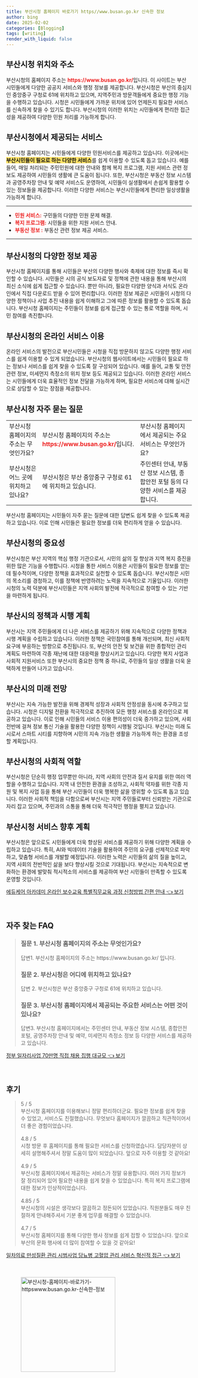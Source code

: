 ```yaml
---
title: 부산시청 홈페이지 바로가기 https//www.busan.go.kr 신속한 정보
author: bing
date: 2025-02-02
categories: [Blogging]
tags: [writing]
render_with_liquid: false
---
```



<h2 id='부산시청_위치와_주소'>부산시청 위치와 주소</h2>

<p>부산시청의 홈페이지 주소는 <b><span style="color: #ee2323;">https://www.busan.go.kr/</span></b>입니다. 이 사이트는 부산 시민들에게 다양한 공공지 서비스와 행정 정보를 제공합니다. 부산시청은 부산의 중심지인 중앙중구 구청로 61에 위치하고 있으며, 지역주민과 방문객들에게 중요한 행정 기능을 수행하고 있습니다. 시청은 시민들에게 가까운 위치에 있어 언제든지 필요한 서비스를 신속하게 찾을 수 있기도 합니다. 부산시청의 이러한 위치는 시민들에게 편리한 접근성을 제공하여 다양한 민원 처리를 가능하게 합니다.</p>

<h2 id='부산시청_제공_서비스'>부산시청에서 제공되는 서비스</h2>

<p>부산시청 홈페이지는 시민들에게 다양한 민원서비스를 제공하고 있습니다. 이곳에서는 <b><span style="background-color: #ffe066;">부산시민들이 필요로 하는 다양한 서비스</span></b>를 쉽게 이용할 수 있도록 돕고 있습니다. 예를 들어, 매일 처리되는 주민민원에 대한 안내와 함께 복지 프로그램, 지원 서비스 관련 정보도 제공하여 시민들의 생활에 큰 도움이 됩니다. 또한, 부산시청은 부동산 정보 시스템과 공영주차장 안내 및 예약 서비스도 운영하여, 시민들이 실생활에서 손쉽게 활용할 수 있는 정보들을 제공합니다. 이러한 다양한 서비스는 부산시민들에게 편리한 일상생활을 가능하게 합니다.</p>

<hr />

<ul>
    <li><b><span style="color: #ee2323;">민원 서비스:</span></b> 구민들의 다양한 민원 문제 해결.</li>
    <li><b><span style="color: #ee2323;">복지 프로그램:</span></b> 시민들을 위한 지원 서비스 안내.</li>
    <li><b><span style="color: #ee2323;">부동산 정보 :</span></b> 부동산 관련 정보 제공 서비스.</li>
</ul>

<hr />

<h2 id='부산시청_다양한_정보_제공'>부산시청의 다양한 정보 제공</h2>

<p>부산시청 홈페이지를 통해 시민들은 부산의 다양한 행사와 축제에 대한 정보를 즉시 확인할 수 있습니다. 시민들은 시의 공식 보도자료 및 정책에 관한 내용을 통해 부산시의 최신 소식에 쉽게 접근할 수 있습니다. 뿐만 아니라, 필요한 다양한 양식과 서식도 온라인에서 직접 다운로드 받을 수 있어 편리합니다. 이러한 정보 제공은 시민들이 시청의 다양한 정책이나 사업 추진 내용을 쉽게 이해하고 그에 따른 정보를 활용할 수 있도록 돕습니다. 부산시청 홈페이지는 주민들이 정보를 쉽게 접근할 수 있는 통로 역할을 하며, 시민 참여를 촉진합니다.</p>

<h2 id='부산시청_온라인_서비스_이용'>부산시청의 온라인 서비스 이용</h2>

<p>온라인 서비스의 발전으로 부산시민들은 시청을 직접 방문하지 않고도 다양한 행정 서비스를 쉽게 이용할 수 있게 되었습니다. 부산시청의 웹사이트에서는 시민들이 필요로 하는 정보나 서비스를 쉽게 찾을 수 있도록 잘 구성되어 있습니다. 예를 들어, 교통 및 안전 관련 정보, 미세먼지 측정소의 위치 정보 등도 제공되고 있습니다. 이러한 온라인 서비스는 시민들에게 더욱 효율적인 정보 전달을 가능하게 하며, 필요한 서비스에 대해 실시간으로 상담할 수 있는 장점을 제공합니다.</p>

<h2 id='부산시청_자주_묻는_질문'>부산시청 자주 묻는 질문</h2>

<table>
    <tr>
        <td>부산시청 홈페이지의 주소는 무엇인가요?</td>
        <td>부산시청 홈페이지의 주소는 <b><span style="color: #ee2323;">https://www.busan.go.kr/</span></b>입니다.</td>
        <td>부산시청 홈페이지에서 제공되는 주요 서비스는 무엇인가요?</td>
    </tr>
    <tr>
        <td>부산시청은 어느 곳에 위치하고 있나요?</td>
        <td>부산시청은 부산 중앙중구 구청로 61에 위치하고 있습니다.</td>
        <td>주민센터 안내, 부동산 정보 시스템, 종합안전 포털 등의 다양한 서비스를 제공합니다.</td>
    </tr>
</table>

<p>부산시청 홈페이지는 시민들이 자주 묻는 질문에 대한 답변도 쉽게 찾을 수 있도록 제공하고 있습니다. 이로 인해 시민들은 필요한 정보를 더욱 편리하게 얻을 수 있습니다.</p>

<h2 id='부산시청의_중요성'>부산시청의 중요성</h2>

<p>부산시청은 부산 지역의 핵심 행정 기관으로서, 시민의 삶의 질 향상과 지역 복지 증진을 위한 많은 기능을 수행합니다. 시청을 통한 서비스 이용은 시민들이 필요한 정보를 얻는데 필수적이며, 다양한 정책을 효과적으로 실천할 수 있도록 돕습니다. 부산시청은 시민의 목소리를 경청하고, 이를 정책에 반영하려는 노력을 지속적으로 기울입니다. 이러한 시청의 노력 덕분에 부산시민들은 지역 사회의 발전에 적극적으로 참여할 수 있는 기반을 마련하게 됩니다.</p>

<h2 id='부산시_정책과_시행_계획'>부산시의 정책과 시행 계획</h2>

<p>부산시는 지역 주민들에게 더 나은 서비스를 제공하기 위해 지속적으로 다양한 정책과 시행 계획을 수립하고 있습니다. 이러한 정책은 국민참여를 통해 개선되며, 최신 사회적 요구에 부응하는 방향으로 추진됩니다. 또, 부산의 안전 및 보건을 위한 종합적인 관리 계획도 마련하여 각종 재난에 대한 대응력을 향상시키고 있습니다. 다양한 복지 사업과 사회적 지원서비스 또한 부산시의 중요한 정책 중 하나로, 주민들의 일상 생활을 더욱 윤택하게 만들어 나가고 있습니다.</p>

<h2 id='부산시의_미래_전망'>부산시의 미래 전망</h2>

<p>부산시는 지속 가능한 발전을 위해 경제적 성장과 사회적 안정성을 동시에 추구하고 있습니다. 시청은 디지털 전환을 적극적으로 추진하여 모든 행정 서비스를 온라인으로 제공하고 있습니다. 이로 인해 시민들의 서비스 이용 편의성이 더욱 증가하고 있으며, 사회 전반에 걸쳐 정보 통신 기술을 활용한 다양한 정책이 시행될 것입니다. 부산시는 미래 도시로서 스마트 시티를 지향하며 시민의 지속 가능한 생활을 가능하게 하는 환경을 조성할 계획입니다.</p>

<h2 id='부산시청의_사회적_역할'>부산시청의 사회적 역할</h2>

<p>부산시청은 단순히 행정 업무뿐만 아니라, 지역 사회의 안전과 질서 유지를 위한 여러 역할을 수행하고 있습니다. 지역 내 안전한 환경을 조성하고, 사회적 약자를 위한 각종 지원 및 복지 사업 등을 통해 부산 시민들이 더욱 행복한 삶을 영위할 수 있도록 돕고 있습니다. 이러한 사회적 책임을 다함으로써 부산시는 지역 주민들로부터 신뢰받는 기관으로 자리 잡고 있으며, 주민과의 소통을 통해 더욱 적극적인 행정을 펼치고 있습니다.</p>

<h2 id='부산시청_서비스_향후_계획'>부산시청 서비스 향후 계획</h2>

<p>부산시청은 앞으로도 시민들에게 더욱 향상된 서비스를 제공하기 위해 다양한 계획을 수립하고 있습니다. 특히, AI와 빅데이터 기술을 활용하여 주민의 요구를 선제적으로 파악하고, 맞춤형 서비스를 개발할 예정입니다. 이러한 노력은 시민들의 삶의 질을 높이고, 지역 사회의 전반적인 삶을 보다 향상시킬 것으로 기대됩니다. 부산시는 지속적으로 변화하는 환경에 발맞춰 적시적소의 서비스를 제공하여 부산 시민들이 만족할 수 있도록 운영할 것입니다.</p>


<p><a class="click-button" title="에듀케어 아카데미 온라인 보수교육 특별직무교육 과정 신청방법 간편 안내" href="https://blackassets.github.io/posts/%EC%97%90%EB%93%80%EC%BC%80%EC%96%B4-%EC%95%84%EC%B9%B4%EB%8D%B0%EB%AF%B8-%EC%98%A8%EB%9D%BC%EC%9D%B8-%EB%B3%B4%EC%88%98%EA%B5%90%EC%9C%A1-%ED%8A%B9%EB%B3%84%EC%A7%81%EB%AC%B4%EA%B5%90%EC%9C%A1-%EA%B3%BC%EC%A0%95-%EC%8B%A0%EC%B2%AD%EB%B0%A9%EB%B2%95-%EA%B0%84%ED%8E%B8-%EC%95%88%EB%82%B4/" rel="dofollow">에듀케어 아카데미 온라인 보수교육 특별직무교육 과정 신청방법 간편 안내 👈 보기</a></p><br>
<h2 id='자주_찾는_FAQ'>자주 찾는 FAQ</h2>
<div itemscope="" itemtype="https://schema.org/FAQPage"> 
<blockquote> 
<div itemscope="" itemprop="mainEntity" itemtype="https://schema.org/Question"> 
<h3 itemprop="name">질문 1. 부산시청 홈페이지의 주소는 무엇인가요?</h3> 
<div itemscope="" itemprop="acceptedAnswer" itemtype="https://schema.org/Answer"> 
<span itemprop="text"> 
<p>답변1. 부산시청 홈페이지의 주소는 https://www.busan.go.kr/ 입니다.</p> 
</span> 
</div> 
</div> 

<div itemscope="" itemprop="mainEntity" itemtype="https://schema.org/Question"> 
<h3 itemprop="name">질문 2. 부산시청은 어디에 위치하고 있나요?</h3> 
<div itemscope="" itemprop="acceptedAnswer" itemtype="https://schema.org/Answer"> 
<span itemprop="text"> 
<p>답변 2. 부산시청은 부산 중앙중구 구청로 61에 위치하고 있습니다.</p> 
</span> 
</div> 
</div> 

<div itemscope="" itemprop="mainEntity" itemtype="https://schema.org/Question"> 
<h3 itemprop="name">질문 3. 부산시청 홈페이지에서 제공되는 주요한 서비스는 어떤 것이 있나요?</h3> 
<div itemscope="" itemprop="acceptedAnswer" itemtype="https://schema.org/Answer"> 
<span itemprop="text"> 
<p>답변3. 부산시청 홈페이지에서는 주민센터 안내, 부동산 정보 시스템, 종합안전 포털, 공영주차장 안내 및 예약, 미세먼지 측정소 정보 등 다양한 서비스를 제공하고 있습니다.</p> 
</span> 
</div> 
</div> 
</blockquote> 
</div>
<p><a class="click-button" title="정부 일자리사업 70만명 직접 채용 집행 대규모" href="https://blackassets.github.io/posts/%EC%A0%95%EB%B6%80-%EC%9D%BC%EC%9E%90%EB%A6%AC%EC%82%AC%EC%97%85-70%EB%A7%8C%EB%AA%85-%EC%A7%81%EC%A0%91-%EC%B1%84%EC%9A%A9-%EC%A7%91%ED%96%89-%EB%8C%80%EA%B7%9C%EB%AA%A8/" rel="dofollow">정부 일자리사업 70만명 직접 채용 집행 대규모 👈 보기</a></p><br>
<h2 id='후기'>후기</h2>
<div itemscope itemtype="https://schema.org/Product">
  <blockquote>
  <div itemprop="review" itemscope itemtype="https://schema.org/Review">
      <div itemprop="reviewRating" itemscope itemtype="https://schema.org/Rating"> <span itemprop="ratingValue">5</span> / <span itemprop="bestRating">5</span> </div>
      <span itemprop="reviewBody">부산시청 홈페이지를 이용해보니 정말 편리하더군요. 필요한 정보를 쉽게 찾을 수 있었고, 서비스도 친절했습니다. 무엇보다 홈페이지가 깔끔하고 직관적이어서 더 좋은 경험이었습니다.</span>
  </div>
  <br>
  <div itemprop="review" itemscope itemtype="https://schema.org/Review">
      <div itemprop="reviewRating" itemscope itemtype="https://schema.org/Rating"> <span itemprop="ratingValue">4.8</span> / <span itemprop="bestRating">5</span> </div>
      <span itemprop="reviewBody">시청 방문 후 홈페이지를 통해 필요한 서비스를 신청하였습니다. 담당자분이 상세히 설명해주셔서 정말 도움이 많이 되었습니다. 앞으로 자주 이용할 것 같아요!</span>
  </div>
  <br>
  <div itemprop="review" itemscope itemtype="https://schema.org/Review">
      <div itemprop="reviewRating" itemscope itemtype="https://schema.org/Rating"> <span itemprop="ratingValue">4.9</span> / <span itemprop="bestRating">5</span> </div>
      <span itemprop="reviewBody">부산시청 홈페이지에서 제공하는 서비스가 정말 유용합니다. 여러 가지 정보가 잘 정리되어 있어 필요한 내용을 쉽게 찾을 수 있었습니다. 특히 복지 프로그램에 대한 정보가 인상적이었습니다.</span>
  </div>
  <br>
  <div itemprop="review" itemscope itemtype="https://schema.org/Review">
      <div itemprop="reviewRating" itemscope itemtype="https://schema.org/Rating"> <span itemprop="ratingValue">4.85</span> / <span itemprop="bestRating">5</span> </div>
      <span itemprop="reviewBody">부산시청의 시설은 생각보다 깔끔하고 정돈되어 있었습니다. 직원분들도 매우 친절하게 안내해주셔서 기분 좋게 업무를 해결할 수 있었습니다.</span>
  </div>
  <br>
  <div itemprop="review" itemscope itemtype="https://schema.org/Review">
      <div itemprop="reviewRating" itemscope itemtype="https://schema.org/Rating"> <span itemprop="ratingValue">4.7</span> / <span itemprop="bestRating">5</span> </div>
      <span itemprop="reviewBody">부산시청 홈페이지를 통해 다양한 행사 정보를 쉽게 접할 수 있었습니다. 앞으로 부산의 문화 행사에 더 많이 참여할 수 있을 것 같아요!</span>
  </div>
  </blockquote>
</div>
<p><a class="click-button" title="일차의료 만성질환 관리 시범사업 당뇨병 고혈압 관리 서비스 혁신적 접근" href="https://blackassets.github.io/posts/%EC%9D%BC%EC%B0%A8%EC%9D%98%EB%A3%8C-%EB%A7%8C%EC%84%B1%EC%A7%88%ED%99%98-%EA%B4%80%EB%A6%AC-%EC%8B%9C%EB%B2%94%EC%82%AC%EC%97%85-%EB%8B%B9%EB%87%A8%EB%B3%91-%EA%B3%A0%ED%98%88%EC%95%95-%EA%B4%80%EB%A6%AC-%EC%84%9C%EB%B9%84%EC%8A%A4-%ED%98%81%EC%8B%A0%EC%A0%81-%EC%A0%91%EA%B7%BC/" rel="dofollow">일차의료 만성질환 관리 시범사업 당뇨병 고혈압 관리 서비스 혁신적 접근 👈 보기</a></p><br>
<figure class="image"><img src="https://blackassets.github.io/assets/img/thumbnail/부산시청-홈페이지-바로가기-httpswww.busan.go.kr-신속한-정보.webp" alt="부산시청-홈페이지-바로가기-httpswww.busan.go.kr-신속한-정보" width="256" height="256"></figure>